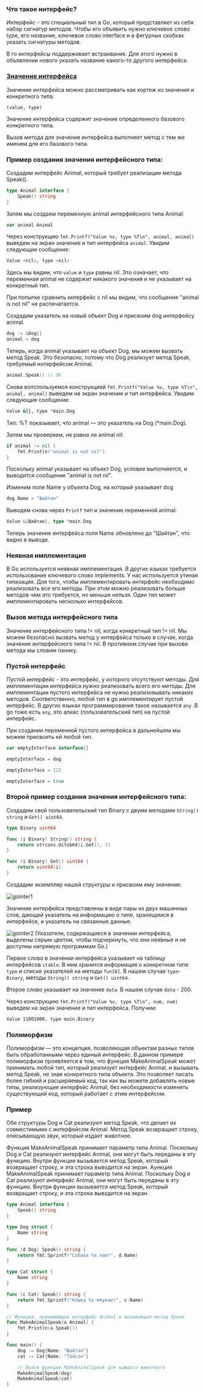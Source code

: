 ### Что такое интерфейс?

Интерфейс - это специальный тип в Go, который представляет из себя набор сигнатур методов. Чтобы его объявить нужно ключевое слово type, его название, ключевое слово interface и в фигурных скобках указать сигнатуры методов.

В го интерфейсы поддерживает встраивание. Для этого нужно в объявлении нового указать название какого-то другого интерфейса.

### [Значение интерфейса](https://go.dev/tour/methods/11)

Значение интерфейса можно рассматривать как кортеж из значения и конкретного типа:

`(value, type)`

Значение интерфейса содержит значение определенного базового конкретного типа.

Вызов метода для значения интерфейса выполняет метод с тем же именем для его базового типа.

### Пример создания значения интерфейсного типа:


Создадим интерфейс Animal, который требует реализации метода Speak().
``` go
type Animal interface {
    Speak() string
}
```

Затем мы создаем переменную animal интерфейсного типа Animal:
``` go
var animal Animal
```

Через конструкцию `fmt.Printf("Value %v, type %T\n", animal, animal)` выведем на экран значение и тип интерфейса `animal`. Увидим следующие сообщение:

``` bash
Value <nil>, type <nil>
```

Здесь мы видим, что `value` и `type` равны nil. Это означает, что переменная animal не содержит никакого значения и не указывает на конкретный тип. 

При попытке сравнить интерфейс с nil мы видим, что сообщение "animal is not nil" не распечатается.

Создадим указатель на новый объект Dog и присвоим dog интерфейсу animal.

``` go
dog := &Dog{}
animal = dog
```

Теперь, когда animal указывает на объект Dog, мы можем вызвать метод Speak. Это безопасно, потому что Dog реализует метод Speak, требуемый интерфейсом Animal.

``` go
animal.Speak() // OK
```

Снова волспользуемся конструкцией `fmt.Printf("Value %v, type %T\n", animal, animal)` выведем на экран значение и тип интерфейса. Увидим следующие сообщение:

``` bash
Value &{}, type *main.Dog
```

Тип: %T показывает, что animal — это указатель на Dog (*main.Dog).

Затем мы проверяем, не равна ли animal nil:

``` go
if animal != nil {
    fmt.Println("animal is not nil")
}
```

Поскольку animal указывает на объект Dog, условие выполняется, и выводится сообщение "animal is not nil".

Изменим поле Name у объекта Dog, на который указывает dog

``` go
dog.Name = "Шайтан"
```

Выводем снова через `Printf` тип и значение переменной animal:

``` go
Value &{Шайтан}, type *main.Dog
```

Теперь значение интерфейса поля Name обновлено до "Шайтан", что видно в выводе.

### Неявная имплементация

В Go используется неявная имплементация. В других языках требуется использование ключевого слово implements. У нас используется утиная типизация. Для того, чтобы имплементировать интерфейс необходимо реализовать все его методы. При этом можно реализовать больше методов чем это требуется, но меньше нельзя. Один тип может имплементировать несколько интерфейсов.


### Вызов метода интерфейсного типа
Значение интерфейсного типа != nil, когда
конкретный тип != nil. Мы можем безопасно вызвать метод у интерфейса только в случае, когда значение интерфейсного типа != nil. В противном случае при вызове метода мы словим панику.

### Пустой интерфейс

Пустой интерфейс - это интерфейс, у которого отсутствуют методы. Для имплементации интерфейса нужно реализовать всего его методы. Для имплементации пустого интерфейса не нужно реализовывать никаких методов. Соответственно, любой тип в go имплементирует пустой интерфейс. В других языках программирования такое называется `any`. В go тоже есть `any`, это алиас (пользовательский тип) на пустой интерфейс.

При создании переменной пустого интерфейса в дальнейшем мы можем присвоить ей любой тип. 

```go
var emptyInterface interface{}

emptyInterface = dog

emptyInterface = 123

emptyInterface = true
```

### Второй пример создания значения интерфейсного типа:

Создадим свой пользовательский тип Binary с двумя методами `String() string` и `Get() uint64`.

```go
type Binary uint64

func (i Binary) String() string {
    return strconv.Uitob64(i.Get(), 2)
}

func (i Binary) Get() uint64 {
    return uint64(i)
}
```

Создадим экземпляр нашей структуры и присвоим ему значение:

![gointer1](images/gointer1.png)

Значение интерфейса представлены в виде пары из двух машинных слов, дающей указатель на информацию о типе, хранящемся в интерфейсе, и указатель на связанные данные.

![gointer2](images/gointer2.png)
(Указатели, содержащиеся в значении интерфейса, выделены серым цветом, чтобы подчеркнуть, что они неявные и не доступны напрямую программам Go.)

Первое слово в значении интерфейса указывает на таблицу интерфейсов `itable`. В нем хранится информация о конкретном типе `type` и списке указателей на методы `fun[0]`. В нашем случае `type`- `Binary`, методы `String() string` и `Get() uint64`.

Второе слово указывает на значение `data`. В нашем случае `data` - 200.

Через конструкцию `fmt.Printf("Value %v, type %T\n", num, num)` выведем на экран значение и тип интерфейса. Получим:

``` bash
Value 11001000, type main.Binary
```

### Полиморфизм

Полиморфизм — это концепция, позволяющая объектам разных типов быть обработанными через единый интерфейс. В данном примере полиморфизм проявляется в том, что функция MakeAnimalSpeak может принимать любой тип, который реализует интерфейс Animal, и вызывать метод Speak, не зная конкретного типа объекта.
Это позволяет писать более гибкий и расширяемый код, так как вы можете добавлять новые типы, реализующие интерфейс Animal, без необходимости изменять существующий код, который работает с этим интерфейсом.

### Пример

Обе структуры Dog и Cat реализуют метод Speak, что делает их совместимыми с интерфейсом Animal. Метод Speak возвращает строку, описывающую звук, который издает животное.

Функция MakeAnimalSpeak принимает параметр типа Animal. Поскольку Dog и Cat реализуют интерфейс Animal, они могут быть переданы в эту функцию. Внутри функции вызывается метод Speak, который возвращает строку, и эта строка выводится на экран.
Aункция MakeAnimalSpeak принимает параметр типа Animal. Поскольку Dog и Cat реализуют интерфейс Animal, они могут быть переданы в эту функцию. Внутри функции вызывается метод Speak, который возвращает строку, и эта строка выводится на экран.

```go
type Animal interface {
	Speak() string
}

type Dog struct {
	Name string
}

func (d Dog) Speak() string {
	return fmt.Sprintf("Собака %s лает", d.Name)
}

type Cat struct {
	Name string
}

func (c Cat) Speak() string {
	return fmt.Sprintf("Кошка %s мяукает", c.Name)
}

// Функция, принимающая интерфейс Animal и вызывающая метод Speak
func MakeAnimalSpeak(a Animal) {
	fmt.Println(a.Speak())
}

func main() {
	dog := Dog{Name: "Шайтан"}
	cat := Cat{Name: "Тайсон"}

	// Вызов функции MakeAnimalSpeak для каждого животного
	MakeAnimalSpeak(dog)
	MakeAnimalSpeak(cat)
}
```